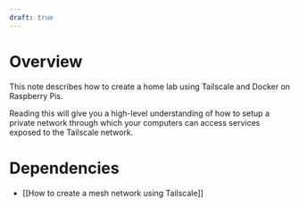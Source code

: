 ```yaml
---
draft: true
---
```

# Overview
This note describes how to create a home lab using Tailscale and Docker on Raspberry Pis.

Reading this will give you a high-level understanding of how to setup a private network through which your computers can access services exposed to the Tailscale network.
# Dependencies
- [[How to create a mesh network using Tailscale]]

